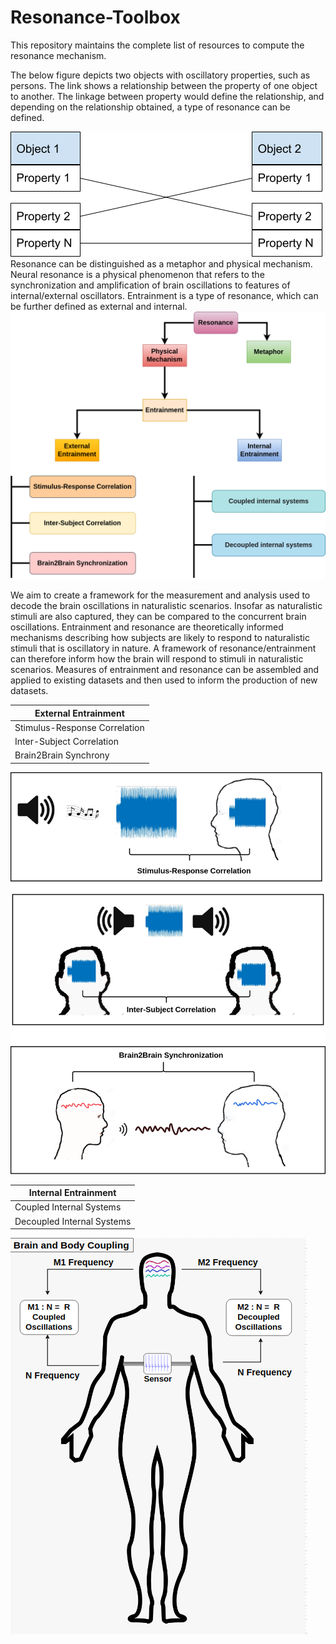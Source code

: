 # Resonance-Toolbox
This repository maintains the complete list of resources to compute the resonance mechanism.

The below figure depicts two objects with oscillatory properties, such as persons. The link shows a relationship between the property of one object to another. The linkage between property would define the relationship, and depending on the relationship obtained, a type of resonance can be defined.

<img src="/images/main_resonance.png">
Resonance can be distinguished as a metaphor and physical mechanism. Neural resonance is a physical phenomenon that refers to the synchronization and amplification of brain oscillations to features of internal/external oscillators. Entrainment is a type of resonance, which can be further defined as external and internal.
<img src="/images/intro_resonance.png">

We aim to create a framework for the measurement and analysis used to decode the brain oscillations in naturalistic scenarios. Insofar as naturalistic stimuli are also captured, they can be compared to the concurrent brain oscillations. Entrainment and resonance are theoretically informed mechanisms describing how subjects are likely to respond to naturalistic stimuli that is oscillatory in nature. A framework of resonance/entrainment can therefore inform how the brain will respond to stimuli in naturalistic scenarios. Measures of entrainment and resonance can be assembled and applied to existing datasets and then used to inform the production of new datasets.

| External Entrainment  | 
| ------------- | 
| Stimulus-Response Correlation | 
| Inter-Subject Correlation |
| Brain2Brain Synchrony|

<img src="/images/external_entrainment.png">


| Internal Entrainment  | 
| ------------- | 
| Coupled Internal Systems| 
| Decoupled Internal Systems|


<img src="/images/internal_entrainment.png">



